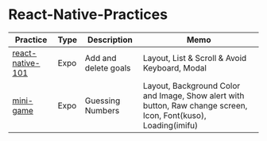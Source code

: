 # React-Native-Practices

| Practice                                                                                               | Type | Description          | Memo                                                                                                            |
| ------------------------------------------------------------------------------------------------------ | ---- | -------------------- | --------------------------------------------------------------------------------------------------------------- |
| [react-native-101](https://github.com/jinyongnan810/React-Native-Practices/tree/main/react-native-101) | Expo | Add and delete goals | Layout, List & Scroll & Avoid Keyboard, Modal                                                                   |
| [mini-game](https://github.com/jinyongnan810/React-Native-Practices/tree/main/mini-game)               | Expo | Guessing Numbers     | Layout, Background Color and Image, Show alert with button, Raw change screen, Icon, Font(kuso), Loading(imifu) |
